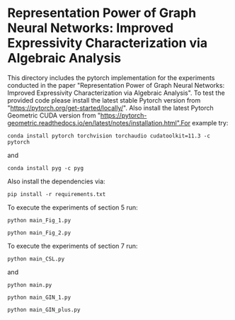 # Representation Power of Graph Neural Networks: Improved Expressivity Characterization via Algebraic Analysis

This directory includes the pytorch implementation for the experiments conducted
in the paper "Representation Power of Graph Neural Networks: Improved Expressivity Characterization via Algebraic Analysis". To test
the provided code please install the latest stable Pytorch version from 
"https://pytorch.org/get-started/locally/". Also install the latest 
Pytorch Geometric CUDA version from
"https://pytorch-geometric.readthedocs.io/en/latest/notes/installation.html".For
example try:
```
conda install pytorch torchvision torchaudio cudatoolkit=11.3 -c pytorch
```
and
```
conda install pyg -c pyg
```
Also install the dependencies via:
```
pip install -r requirements.txt
```
To execute the experiments of section 5 run:

```
python main_Fig_1.py
```
```
python main_Fig_2.py
```
To execute the experiments of section 7 run:
```
python main_CSL.py
```
and
```
python main.py
```
```
python main_GIN_1.py
```
```
python main_GIN_plus.py
```
